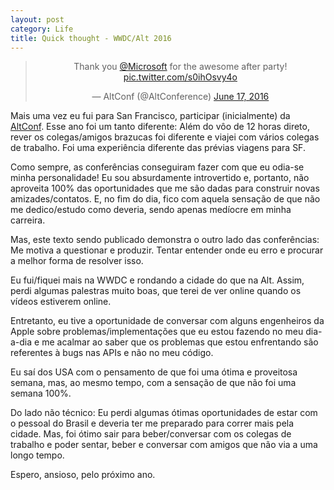 ```yaml
---
layout: post
category: Life
title: Quick thought - WWDC/Alt 2016
---
```


<center><blockquote class="twitter-tweet" data-lang="en"><p lang="en" dir="ltr">Thank you <a href="https://twitter.com/Microsoft">@Microsoft</a> for the awesome after party! <a href="https://t.co/s0ihOsvy4o">pic.twitter.com/s0ihOsvy4o</a></p>&mdash; AltConf (@AltConference) <a href="https://twitter.com/AltConference/status/743621272307826688">June 17, 2016</a></blockquote> <script async src="//platform.twitter.com/widgets.js" charset="utf-8"></script></center>

Mais uma vez eu fui para San Francisco, participar (inicialmente) da [AltConf](http://altconf.com). Esse ano foi um tanto diferente: Além do vôo de 12 horas direto, rever os colegas/amigos brazucas foi diferente e viajei com vários colegas de trabalho. Foi uma experiência diferente das prévias viagens para SF.

Como sempre, as conferências conseguiram fazer com que eu odia-se minha personalidade! Eu sou absurdamente introvertido e, portanto, não aproveita 100% das oportunidades que me são dadas para construir novas amizades/contatos. E, no fim do dia, fico com aquela sensação de que não me dedico/estudo como deveria, sendo apenas medíocre em minha carreira.

Mas, este texto sendo publicado demonstra o outro lado das conferências: Me motiva a questionar e produzir. Tentar entender onde eu erro e procurar a melhor forma de resolver isso.

Eu fui/fiquei mais na WWDC e rondando a cidade do que na Alt. Assim, perdi algumas palestras muito boas, que terei de ver online quando os vídeos estiverem online.

Entretanto, eu tive a oportunidade de conversar com alguns engenheiros da Apple sobre problemas/implementações que eu estou fazendo no meu dia-a-dia e me acalmar ao saber que os problemas que estou enfrentando são referentes à bugs nas APIs e não no meu código.

Eu saí dos USA com o pensamento de que foi uma ótima e proveitosa semana, mas, ao mesmo tempo, com a sensação de que não foi uma semana 100%.

Do lado não técnico: Eu perdi algumas ótimas oportunidades de estar com o pessoal do Brasil e deveria ter me preparado para correr mais pela cidade. Mas, foi ótimo sair para beber/conversar com os colegas de trabalho e poder sentar, beber e conversar com amigos que não via a uma longo tempo.

Espero, ansioso, pelo próximo ano.